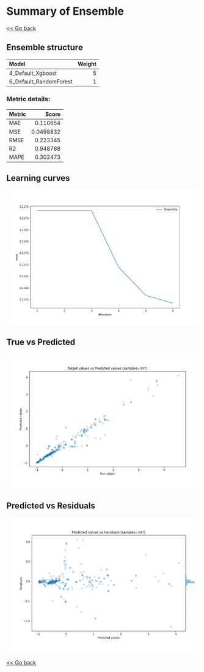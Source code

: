 # Summary of Ensemble

[<< Go back](../README.md)


## Ensemble structure
| Model                  |   Weight |
|:-----------------------|---------:|
| 4_Default_Xgboost      |        5 |
| 6_Default_RandomForest |        1 |

### Metric details:
| Metric   |     Score |
|:---------|----------:|
| MAE      | 0.110654  |
| MSE      | 0.0498832 |
| RMSE     | 0.223345  |
| R2       | 0.948788  |
| MAPE     | 0.302473  |



## Learning curves
![Learning curves](learning_curves.png)
## True vs Predicted

![True vs Predicted](true_vs_predicted.png)


## Predicted vs Residuals

![Predicted vs Residuals](predicted_vs_residuals.png)



[<< Go back](../README.md)
